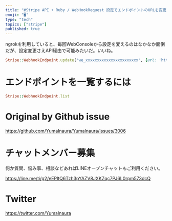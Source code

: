```yaml
---
title: "#Stripe API + Ruby / WebHookRequest 設定でエンドポイントのURLを変更する例"
emoji: "🖥"
type: "tech"
topics: ["stripe"]
published: true
---
```


ngrokを利用していると、毎回WebConsoleから設定を変えるのはなかなか面倒だが、設定変更さえAPI経由で可能みたいだ。いいね。

```rb
Stripe::WebhookEndpoint.update('we_xxxxxxxxxxxxxxxxxxxxxxx', {url: 'https://example.com/'})
```


# エンドポイントを一覧するには

```rb
Stripe::WebhookEndpoint.list
```



# Original by Github issue

https://github.com/YumaInaura/YumaInaura/issues/3006








<!-- Update From Qiita API -->

# チャットメンバー募集


何か質問、悩み事、相談などあればLINEオープンチャットもご利用ください。

https://line.me/ti/g2/eEPltQ6Tzh3pYAZV8JXKZqc7PJ6L0rpm573dcQ





# Twitter


https://twitter.com/YumaInaura


<!-- Update From Qiita API -->


